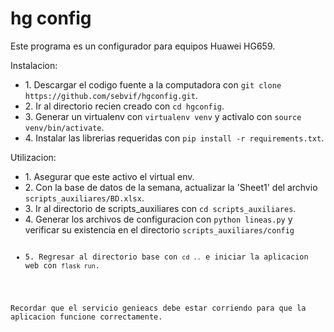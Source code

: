 # hg config
<p>Este programa es un configurador para equipos Huawei HG659.</p>
<p>Instalacion:</p>
<ul>
	<li>1. Descargar el codigo fuente a la computadora con <code>git clone https://github.com/sebvif/hgconfig.git</code>.</li>
	<li>2. Ir al directorio recien creado con <code>cd hgconfig</code>.</li>
	<li>3. Generar un virtualenv con <code>virtualenv venv</code> y activalo con <code>source venv/bin/activate</code>.</li>
	<li>4. Instalar las librerias requeridas con <code>pip install -r requirements.txt</code>.</li>
</ul>
<p>Utilizacion:</p>
<ul>
	<li>1. Asegurar que este activo el virtual env.</li>
	<li>2. Con la base de datos de la semana, actualizar la 'Sheet1' del archvio <code>scripts_auxiliares/BD.xlsx</code>.</li>
	<li>3. Ir al directorio de scripts_auxiliares con <code>cd scripts_auxiliares</code>.</li>
	<li>4. Generar los archivos de configuracion con <code>python lineas.py</code> y verificar su existencia en el directorio <code>scripts_auxiliares/config</code.></li>
	<li>5. Regresar al directorio base con <code>cd ..</code> e iniciar la aplicacion web con <code>flask run</code>.</li>
</ul>
<p>Recordar que el servicio genieacs debe estar corriendo para que la aplicacion funcione correctamente.</p>